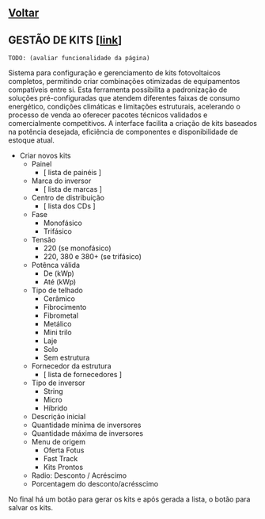 [Voltar](./00_INDEX.md)
---

## GESTÃO DE KITS [[link](https://sandbox.solaryum.com.br/fotus-yfe/configuracoes/gestao-de-kits)]

`TODO: (avaliar funcionalidade da página)`

Sistema para configuração e gerenciamento de kits fotovoltaicos completos, permitindo criar combinações otimizadas de
equipamentos compatíveis entre si. Esta ferramenta possibilita a padronização de soluções pré-configuradas que atendem
diferentes faixas de consumo energético, condições climáticas e limitações estruturais, acelerando o processo de venda
ao oferecer pacotes técnicos validados e comercialmente competitivos. A interface facilita a criação de kits baseados na
potência desejada, eficiência de componentes e disponibilidade de estoque atual.

- Criar novos kits
    - Painel
        - [ lista de painéis ]
    - Marca do inversor
        - [ lista de marcas ]
    - Centro de distribuição
        - [ lista dos CDs ]
    - Fase
        - Monofásico
        - Trifásico
    - Tensão
        - 220 (se monofásico)
        - 220, 380 e 380+ (se trifásico)
    - Potênca válida
        - De (kWp)
        - Até (kWp)
    - Tipo de telhado
        - Cerâmico
        - Fibrocimento
        - Fibrometal
        - Metálico
        - Mini trilo
        - Laje
        - Solo
        - Sem estrutura
    - Fornecedor da estrutura
        - [ lista de fornecedores ]
    - Tipo de inversor
        - String
        - Micro
        - Híbrido
    - Descrição inicial
    - Quantidade mínima de inversores
    - Quantidade máxima de inversores
    - Menu de origem
        - Oferta Fotus
        - Fast Track
        - Kits Prontos
    - Radio: Desconto / Acréscimo
    - Porcentagem do desconto/acrésscimo

No final há um botão para gerar os kits e após gerada a lista, o botão para salvar os kits.
